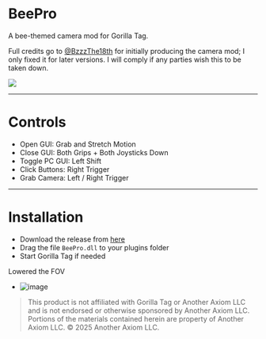 # BeePro
A bee-themed camera mod for Gorilla Tag.

Full credits go to [@BzzzThe18th](https://github.com/BzzzThe18th) for initially producing the camera mod; I only fixed it for later versions.
I will comply if any parties wish this to be taken down.

<img src="https://i.imgur.com/bXqXQ98.gif">

---

# Controls
- Open GUI: Grab and Stretch Motion
- Close GUI: Both Grips + Both Joysticks Down
- Toggle PC GUI: Left Shift
- Click Buttons: Right Trigger
- Grab Camera: Left / Right Trigger

---

# Installation

- Download the release from [here](https://github.com/iiDk-the-actual/BeePro/releases/latest)
- Drag the file `BeePro.dll` to your plugins folder
- Start Gorilla Tag if needed

Lowered the FOV
- ![image](https://github.com/user-attachments/assets/4a6062a8-ee6a-4d47-8afa-cd14decd7814)


> This product is not affiliated with Gorilla Tag or Another Axiom LLC and is not endorsed or otherwise sponsored by Another Axiom LLC. Portions of the materials contained herein are property of Another Axiom LLC. © 2025 Another Axiom LLC.

